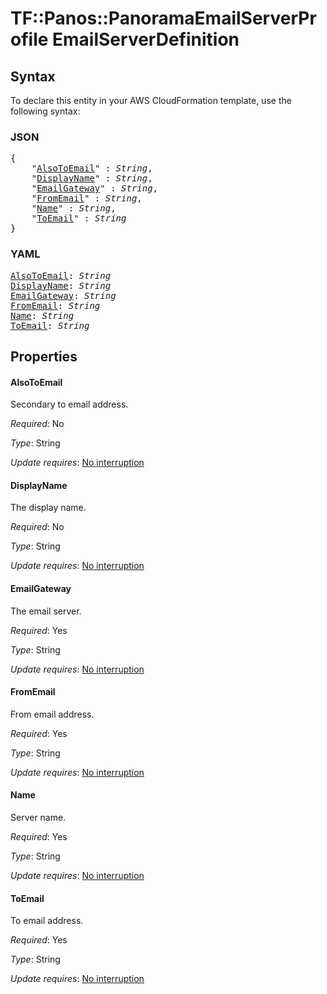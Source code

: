 # TF::Panos::PanoramaEmailServerProfile EmailServerDefinition

## Syntax

To declare this entity in your AWS CloudFormation template, use the following syntax:

### JSON

<pre>
{
    "<a href="#alsotoemail" title="AlsoToEmail">AlsoToEmail</a>" : <i>String</i>,
    "<a href="#displayname" title="DisplayName">DisplayName</a>" : <i>String</i>,
    "<a href="#emailgateway" title="EmailGateway">EmailGateway</a>" : <i>String</i>,
    "<a href="#fromemail" title="FromEmail">FromEmail</a>" : <i>String</i>,
    "<a href="#name" title="Name">Name</a>" : <i>String</i>,
    "<a href="#toemail" title="ToEmail">ToEmail</a>" : <i>String</i>
}
</pre>

### YAML

<pre>
<a href="#alsotoemail" title="AlsoToEmail">AlsoToEmail</a>: <i>String</i>
<a href="#displayname" title="DisplayName">DisplayName</a>: <i>String</i>
<a href="#emailgateway" title="EmailGateway">EmailGateway</a>: <i>String</i>
<a href="#fromemail" title="FromEmail">FromEmail</a>: <i>String</i>
<a href="#name" title="Name">Name</a>: <i>String</i>
<a href="#toemail" title="ToEmail">ToEmail</a>: <i>String</i>
</pre>

## Properties

#### AlsoToEmail

Secondary to email address.

_Required_: No

_Type_: String

_Update requires_: [No interruption](https://docs.aws.amazon.com/AWSCloudFormation/latest/UserGuide/using-cfn-updating-stacks-update-behaviors.html#update-no-interrupt)

#### DisplayName

The display name.

_Required_: No

_Type_: String

_Update requires_: [No interruption](https://docs.aws.amazon.com/AWSCloudFormation/latest/UserGuide/using-cfn-updating-stacks-update-behaviors.html#update-no-interrupt)

#### EmailGateway

The email server.

_Required_: Yes

_Type_: String

_Update requires_: [No interruption](https://docs.aws.amazon.com/AWSCloudFormation/latest/UserGuide/using-cfn-updating-stacks-update-behaviors.html#update-no-interrupt)

#### FromEmail

From email address.

_Required_: Yes

_Type_: String

_Update requires_: [No interruption](https://docs.aws.amazon.com/AWSCloudFormation/latest/UserGuide/using-cfn-updating-stacks-update-behaviors.html#update-no-interrupt)

#### Name

Server name.

_Required_: Yes

_Type_: String

_Update requires_: [No interruption](https://docs.aws.amazon.com/AWSCloudFormation/latest/UserGuide/using-cfn-updating-stacks-update-behaviors.html#update-no-interrupt)

#### ToEmail

To email address.

_Required_: Yes

_Type_: String

_Update requires_: [No interruption](https://docs.aws.amazon.com/AWSCloudFormation/latest/UserGuide/using-cfn-updating-stacks-update-behaviors.html#update-no-interrupt)

